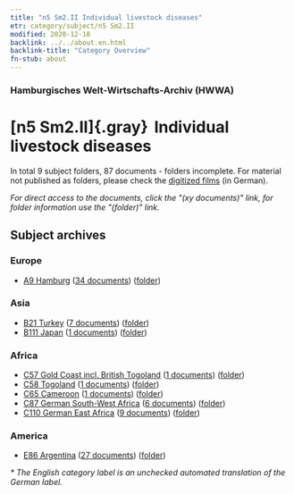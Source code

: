 ```yaml
---
title: "n5 Sm2.II Individual livestock diseases"
etr: category/subject/n5 Sm2.II
modified: 2020-12-18
backlink: ../../about.en.html
backlink-title: "Category Overview"
fn-stub: about
---
```


### Hamburgisches Welt-Wirtschafts-Archiv (HWWA)
# [n5 Sm2.II]{.gray}&#8201; Individual livestock diseases&#160; 





In total 9 subject folders, 87 documents - folders incomplete.
For material not published as folders, please check the [digitized films](/film/h1_sh) (in German).

_For direct access to the documents, click the "(xy documents)" link, for folder information use the "(folder)" link._

## Subject archives



### Europe

- [A9 Hamburg](../../../geo/about.en.html#A9) (<a href="https://dfg-viewer.de/show/?tx_dlf[id]=https://pm20.zbw.eu/mets/sh/1409xx/140905/1450xx/145072/public.mets.en.xml" target="_blank">34 documents</a>) ([folder](http://purl.org/pressemappe20/folder/sh/140905,145072))

### Asia

- [B21 Turkey](../../../geo/about.en.html#B21) (<a href="https://dfg-viewer.de/show/?tx_dlf[id]=https://pm20.zbw.eu/mets/sh/1411xx/141111/1450xx/145072/public.mets.en.xml" target="_blank">7 documents</a>) ([folder](http://purl.org/pressemappe20/folder/sh/141111,145072))
- [B111 Japan](../../../geo/about.en.html#B111) (<a href="https://dfg-viewer.de/show/?tx_dlf[id]=https://pm20.zbw.eu/mets/sh/1412xx/141272/1450xx/145072/public.mets.en.xml" target="_blank">1 documents</a>) ([folder](http://purl.org/pressemappe20/folder/sh/141272,145072))

### Africa

- [C57 Gold Coast incl. British Togoland](../../../geo/about.en.html#C57) (<a href="https://dfg-viewer.de/show/?tx_dlf[id]=https://pm20.zbw.eu/mets/sh/1414xx/141406/1450xx/145072/public.mets.en.xml" target="_blank">1 documents</a>) ([folder](http://purl.org/pressemappe20/folder/sh/141406,145072))
- [C58 Togoland](../../../geo/about.en.html#C58) (<a href="https://dfg-viewer.de/show/?tx_dlf[id]=https://pm20.zbw.eu/mets/sh/1414xx/141408/1450xx/145072/public.mets.en.xml" target="_blank">1 documents</a>) ([folder](http://purl.org/pressemappe20/folder/sh/141408,145072))
- [C65 Cameroon](../../../geo/about.en.html#C65) (<a href="https://dfg-viewer.de/show/?tx_dlf[id]=https://pm20.zbw.eu/mets/sh/1414xx/141410/1450xx/145072/public.mets.en.xml" target="_blank">1 documents</a>) ([folder](http://purl.org/pressemappe20/folder/sh/141410,145072))
- [C87 German South-West Africa](../../../geo/about.en.html#C87) (<a href="https://dfg-viewer.de/show/?tx_dlf[id]=https://pm20.zbw.eu/mets/sh/1414xx/141450/1450xx/145072/public.mets.en.xml" target="_blank">6 documents</a>) ([folder](http://purl.org/pressemappe20/folder/sh/141450,145072))
- [C110 German East Africa](../../../geo/about.en.html#C110) (<a href="https://dfg-viewer.de/show/?tx_dlf[id]=https://pm20.zbw.eu/mets/sh/1414xx/141471/1450xx/145072/public.mets.en.xml" target="_blank">9 documents</a>) ([folder](http://purl.org/pressemappe20/folder/sh/141471,145072))

### America

- [E86 Argentina](../../../geo/about.en.html#E86) (<a href="https://dfg-viewer.de/show/?tx_dlf[id]=https://pm20.zbw.eu/mets/sh/1416xx/141692/1450xx/145072/public.mets.en.xml" target="_blank">27 documents</a>) ([folder](http://purl.org/pressemappe20/folder/sh/141692,145072))


_* The English category label is an unchecked automated translation of the German label._

